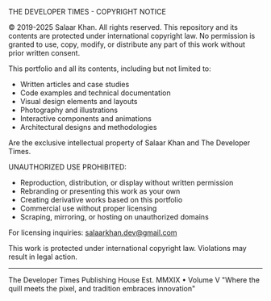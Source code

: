 THE DEVELOPER TIMES - COPYRIGHT NOTICE

© 2019-2025 Salaar Khan. All rights reserved.
This repository and its contents are protected under international copyright law.
No permission is granted to use, copy, modify, or distribute any part of this work without prior written consent.

This portfolio and all its contents, including but not limited to:

- Written articles and case studies
- Code examples and technical documentation
- Visual design elements and layouts
- Photography and illustrations
- Interactive components and animations
- Architectural designs and methodologies

Are the exclusive intellectual property of Salaar Khan and The Developer Times.

UNAUTHORIZED USE PROHIBITED:

- Reproduction, distribution, or display without written permission
- Rebranding or presenting this work as your own
- Creating derivative works based on this portfolio
- Commercial use without proper licensing
- Scraping, mirroring, or hosting on unauthorized domains

For licensing inquiries: salaarkhan.dev@gmail.com

This work is protected under international copyright law.
Violations may result in legal action.

---

The Developer Times Publishing House
Est. MMXIX • Volume V
"Where the quill meets the pixel, and tradition embraces innovation"
